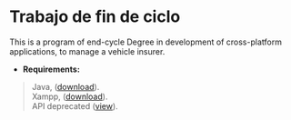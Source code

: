 <!-- Title -->
Trabajo de fin de ciclo
=======================

<!-- Description -->
This is a program of end-cycle Degree in development of cross-platform applications, to manage a vehicle insurer.

<!-- Requirements -->
- <b>Requirements:</b>
<blockquote>
Java, (<a href="http://java.com/download/">download</a>).
<br>Xampp, (<a href="https://www.apachefriends.org/download.html">download</a>).
<br>API deprecated (<a href="https://05d9b0544a5ba4e7e8390d7215a9422f6670a72b.googledrive.com/host/0B2mGGP_c75PkNDRtaHZSeUNQOWs/index.html">view</a>).
